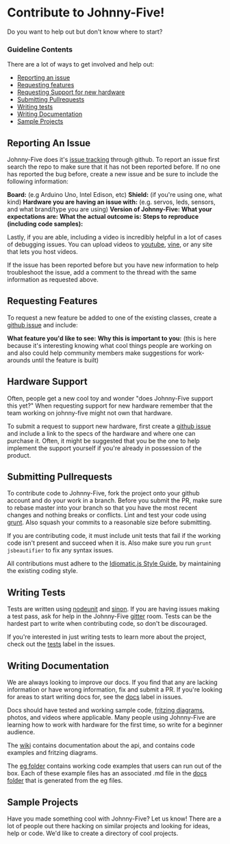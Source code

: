 Contribute to Johnny-Five!
=====================
Do you want to help out but don't know where to start?

### Guideline Contents

There are a lot of ways to get involved and help out:
- [Reporting an issue](#reporting-issues)
- [Requesting features](#requesting-features)
- [Requesting Support for new hardware](#hardware-support)
- [Submitting Pullrequests](#pullrequests)
- [Writing tests](#writing-tests)
- [Writing Documentation](#writing-docs)
- [Sample Projects](#sample-projects)

<a name="reporting-issues"></a>
## Reporting An Issue

Johnny-Five does it's [issue tracking](https://github.com/rwaldron/johnny-five/issues) through github. To report an issue first search the repo to make sure that it has not been reported before.  If no one has reported the bug before, create a new issue and be sure to include the following information:

**Board:** (e.g Arduino Uno, Intel Edison, etc)
**Shield:** (if you're using one, what kind)
**Hardware you are having an issue with:** (e.g. servos, leds, sensors, and what brand/type you are using)
**Version of Johnny-Five:**
**What your expectations are:**
**What the actual outcome is:**
**Steps to reproduce (including code samples):**

Lastly, if you are able, including a video is incredibly helpful in a lot of cases of debugging issues. You can upload videos to [youtube](https://www.youtube.com/), [vine](https://vine.co/), or any site that lets you host videos.

If the issue has been reported before but you have new information to help troubleshoot the issue, add a comment to the thread with the same information as requested above.


<a name="requesting-features"></a>
## Requesting Features

To request a new feature be added to one of the existing classes, create a [github issue](https://github.com/rwaldron/johnny-five/issues) and include:

**What feature you'd like to see:**
**Why this is important to you:** (this is here because it's interesting knowing what cool things people are working on and also could help community members make suggestions for work-arounds until the feature is built)



<a name="hardware-support"></a>
## Hardware Support

Often, people get a new cool toy and wonder "does Johnny-Five support this yet?"  When requesting support for new hardware remember that the team working on johnny-five might not own that hardware.

To submit a request to support new hardware, first create a [github issue](https://github.com/rwaldron/johnny-five/issues) and include a link to the specs of the hardware and where one can purchase it. Often, it might be suggested that you be the one to help implement the support yourself if you're already in possession of the product.

<a name="pullrequests"></a>
## Submitting Pullrequests

To contribute code to Johnny-Five, fork the project onto your github account and do your work in a branch. Before you submit the PR, make sure to rebase master into your branch so that you have the most recent changes and nothing breaks or conflicts.  Lint and test your code using [grunt](https://github.com/gruntjs/grunt). Also squash your commits to a reasonable size before submitting.

If you are contributing code, it must include unit tests that fail if the working code isn't present and succeed when it is. Also make sure you run `grunt jsbeautifier` to fix any syntax issues.

All contributions must adhere to the [Idiomatic.js Style Guide](https://github.com/rwldrn/idiomatic.js),
by maintaining the existing coding style.


<a name="writing-tests"></a>
## Writing Tests

Tests are written using [nodeunit](https://github.com/caolan/nodeunit) and [sinon](http://sinonjs.org/).  If you are having issues making a test pass, ask for help in the Johnny-Five [gitter](https://gitter.im/) room.  Tests can be the hardest part to write when contributing code, so don't be discouraged.

If you're interested in just writing tests to learn more about the project, check out the [tests](https://github.com/rwaldron/johnny-five/labels/Tests) label in the issues.

<a name="writing-docs"></a>
## Writing Documentation

We are always looking to improve our docs.  If you find that any are lacking information or have wrong information, fix and submit a PR.  If you're looking for areas to start writing docs for, see the [docs](https://github.com/rwaldron/johnny-five/labels/DOCS) label in issues.

Docs should have tested and working sample code, [fritzing diagrams](http://fritzing.org/), photos, and videos where applicable.  Many people using Johnny-Five are learning how to work with hardware for the first time, so write for a beginner audience.

The [wiki](https://github.com/rwaldron/johnny-five/wiki) contains documentation about the api, and contains code examples and fritzing diagrams.

The [eg folder](https://github.com/rwaldron/johnny-five/tree/master/eg) contains working code examples that users can run out of the box. Each of these example files has an associated .md file in the [docs folder](https://github.com/rwaldron/johnny-five/tree/master/docs) that is generated from the eg files.


<a name="sample-projects"></a>
## Sample Projects

Have you made something cool with Johnny-Five? Let us know! There are a lot of people out there hacking on similar projects and looking for ideas, help or code. We'd like to create a directory of cool projects.
